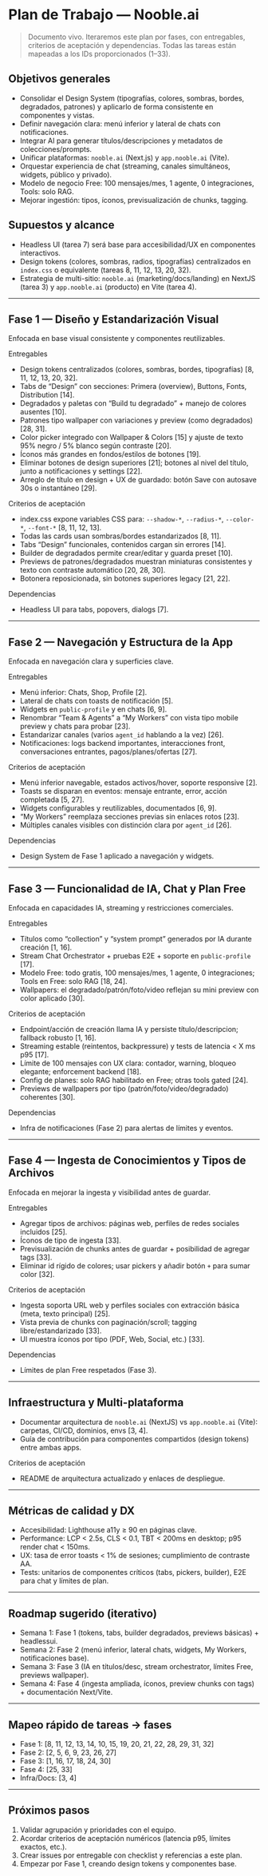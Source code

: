 # Plan de Trabajo — Nooble.ai

> Documento vivo. Iteraremos este plan por fases, con entregables, criterios de aceptación y dependencias. Todas las tareas están mapeadas a los IDs proporcionados (1–33).

## Objetivos generales
- Consolidar el Design System (tipografías, colores, sombras, bordes, degradados, patrones) y aplicarlo de forma consistente en componentes y vistas.
- Definir navegación clara: menú inferior y lateral de chats con notificaciones.
- Integrar AI para generar títulos/descripciones y metadatos de colecciones/prompts.
- Unificar plataformas: `nooble.ai` (Next.js) y `app.nooble.ai` (Vite).
- Orquestar experiencia de chat (streaming, canales simultáneos, widgets, público y privado).
- Modelo de negocio Free: 100 mensajes/mes, 1 agente, 0 integraciones, Tools: solo RAG.
- Mejorar ingestión: tipos, íconos, previsualización de chunks, tagging.

## Supuestos y alcance
- Headless UI (tarea 7) será base para accesibilidad/UX en componentes interactivos.
- Design tokens (colores, sombras, radios, tipografías) centralizados en `index.css` o equivalente (tareas 8, 11, 12, 13, 20, 32).
- Estrategia de multi-sitio: `nooble.ai` (marketing/docs/landing) en NextJS (tarea 3) y `app.nooble.ai` (producto) en Vite (tarea 4).

---

## Fase 1 — Diseño y Estandarización Visual
Enfocada en base visual consistente y componentes reutilizables.

Entregables
- Design tokens centralizados (colores, sombras, bordes, tipografías) [8, 11, 12, 13, 20, 32].
- Tabs de “Design” con secciones: Primera (overview), Buttons, Fonts, Distribution [14].
- Degradados y paletas con “Build tu degradado” + manejo de colores ausentes [10].
- Patrones tipo wallpaper con variaciones y preview (como degradados) [28, 31].
- Color picker integrado con Wallpaper & Colors [15] y ajuste de texto 95% negro / 5% blanco según contraste [20].
- Íconos más grandes en fondos/estilos de botones [19].
- Eliminar botones de design superiores [21]; botones al nivel del título, junto a notificaciones y settings [22].
- Arreglo de título en design + UX de guardado: botón Save con autosave 30s o instantáneo [29].

Criterios de aceptación
- index.css expone variables CSS para: `--shadow-*`, `--radius-*`, `--color-*`, `--font-*` [8, 11, 12, 13].
- Todas las cards usan sombras/bordes estandarizados [8, 11].
- Tabs “Design” funcionales, contenidos cargan sin errores [14].
- Builder de degradados permite crear/editar y guarda preset [10].
- Previews de patrones/degradados muestran miniaturas consistentes y texto con contraste automático [20, 28, 30].
- Botonera reposicionada, sin botones superiores legacy [21, 22].

Dependencias
- Headless UI para tabs, popovers, dialogs [7].

---

## Fase 2 — Navegación y Estructura de la App
Enfocada en navegación clara y superficies clave.

Entregables
- Menú inferior: Chats, Shop, Profile [2].
- Lateral de chats con toasts de notificación [5].
- Widgets en `public-profile` y en chats [6, 9].
- Renombrar “Team & Agents” a “My Workers” con vista tipo mobile preview y chats para probar [23].
- Estandarizar canales (varios `agent_id` hablando a la vez) [26].
- Notificaciones: logs backend importantes, interacciones front, conversaciones entrantes, pagos/planes/ofertas [27].

Criterios de aceptación
- Menú inferior navegable, estados activos/hover, soporte responsive [2].
- Toasts se disparan en eventos: mensaje entrante, error, acción completada [5, 27].
- Widgets configurables y reutilizables, documentados [6, 9].
- “My Workers” reemplaza secciones previas sin enlaces rotos [23].
- Múltiples canales visibles con distinción clara por `agent_id` [26].

Dependencias
- Design System de Fase 1 aplicado a navegación y widgets.

---

## Fase 3 — Funcionalidad de IA, Chat y Plan Free
Enfocada en capacidades IA, streaming y restricciones comerciales.

Entregables
- Títulos como “collection” y “system prompt” generados por IA durante creación [1, 16].
- Stream Chat Orchestrator + pruebas E2E + soporte en `public-profile` [17].
- Modelo Free: todo gratis, 100 mensajes/mes, 1 agente, 0 integraciones; Tools en Free: solo RAG [18, 24].
- Wallpapers: el degradado/patrón/foto/video reflejan su mini preview con color aplicado [30].

Criterios de aceptación
- Endpoint/acción de creación llama IA y persiste título/descripcion; fallback robusto [1, 16].
- Streaming estable (reintentos, backpressure) y tests de latencia < X ms p95 [17].
- Límite de 100 mensajes con UX clara: contador, warning, bloqueo elegante; enforcement backend [18].
- Config de planes: solo RAG habilitado en Free; otras tools gated [24].
- Previews de wallpapers por tipo (patrón/foto/video/degradado) coherentes [30].

Dependencias
- Infra de notificaciones (Fase 2) para alertas de límites y eventos.

---

## Fase 4 — Ingesta de Conocimientos y Tipos de Archivos
Enfocada en mejorar la ingesta y visibilidad antes de guardar.

Entregables
- Agregar tipos de archivos: páginas web, perfiles de redes sociales incluidos [25].
- Íconos de tipo de ingesta [33].
- Previsualización de chunks antes de guardar + posibilidad de agregar tags [33].
- Eliminar id rígido de colores; usar pickers y añadir botón `+` para sumar color [32].

Criterios de aceptación
- Ingesta soporta URL web y perfiles sociales con extracción básica (meta, texto principal) [25].
- Vista previa de chunks con paginación/scroll; tagging libre/estandarizado [33].
- UI muestra íconos por tipo (PDF, Web, Social, etc.) [33].

Dependencias
- Límites de plan Free respetados (Fase 3).

---

## Infraestructura y Multi-plataforma
- Documentar arquitectura de `nooble.ai` (NextJS) vs `app.nooble.ai` (Vite): carpetas, CI/CD, dominios, envs [3, 4].
- Guía de contribución para componentes compartidos (design tokens) entre ambas apps.

Criterios de aceptación
- README de arquitectura actualizado y enlaces de despliegue.

---

## Métricas de calidad y DX
- Accesibilidad: Lighthouse a11y ≥ 90 en páginas clave.
- Performance: LCP < 2.5s, CLS < 0.1, TBT < 200ms en desktop; p95 render chat < 150ms.
- UX: tasa de error toasts < 1% de sesiones; cumplimiento de contraste AA.
- Tests: unitarios de componentes críticos (tabs, pickers, builder), E2E para chat y límites de plan.

---

## Roadmap sugerido (iterativo)
- Semana 1: Fase 1 (tokens, tabs, builder degradados, previews básicas) + headlessui.
- Semana 2: Fase 2 (menú inferior, lateral chats, widgets, My Workers, notificaciones base).
- Semana 3: Fase 3 (IA en títulos/desc, stream orchestrator, límites Free, previews wallpaper).
- Semana 4: Fase 4 (ingesta ampliada, íconos, preview chunks con tags) + documentación Next/Vite.

---

## Mapeo rápido de tareas → fases
- Fase 1: [8, 11, 12, 13, 14, 10, 15, 19, 20, 21, 22, 28, 29, 31, 32]
- Fase 2: [2, 5, 6, 9, 23, 26, 27]
- Fase 3: [1, 16, 17, 18, 24, 30]
- Fase 4: [25, 33]
- Infra/Docs: [3, 4]

---

## Próximos pasos
1) Validar agrupación y prioridades con el equipo.
2) Acordar criterios de aceptación numéricos (latencia p95, límites exactos, etc.).
3) Crear issues por entregable con checklist y referencias a este plan.
4) Empezar por Fase 1, creando design tokens y componentes base.
